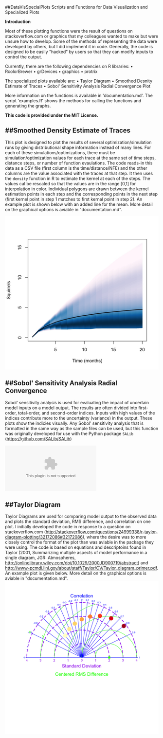 ##DataVisSpecialPlots
Scripts and Functions for Data Visualization and Specialized Plots

__Introduction__

Most of these plotting functions were the result of questions on stackoverflow.com or graphics that my colleagues wanted to make but were unsure how to develop. Some of the methods of representing the data were developed by others, but I did implement it in code. Generally, the code is designed to be easily "hacked" by users so that they can modify inputs to control the output.

Currently, there are the following dependencies on R libraries:
• RcolorBrewer
• grDevices
• graphics
• protrix

The specialized plots available are: 
• Taylor Diagram
• Smoothed Desnity Estimate of Traces
• Sobol' Sensitivity Analysis Radial Convergence Plot

More information on the functions is available in 'documentation.md'. The script 'examples.R' shows the methods for calling the functions and generating the graphs.

**This code is provided under the MIT License.**

##__Smoothed Density Estimate of Traces__
----
This plot is designed to plot the results of several optimization/simulation runs by giving distributional shape information instead of many lines. For each of these simulations/optimizations, there must be simulation/optimization values for each trace at the same set of time steps, distance steps, or number of function evaulations. The code reads-in this data as a CSV file (first column is the time/distance/NFE) and the other columns are the value associated with the traces at that step. It then uses the `density` function in R to estimate the kernel at each of the steps. The values cal be rescaled so that the values are in the range [0,1] for interpolation in color. Individual polygons are drawn between the kernel estimation points in each step and the corresponding points in the next step (first kernel point in step 1 matches to first kernal point in step 2). An example plot is shown below with an added line for the mean. More detail on the graphical options is aviable in "documentation.md".

![Image of a Smoothed Kernel Density Plot for Traces](https://github.com/calvinwhealton/DataVisSpecialPlots/blob/master/SmoothKernelTraces/example_kernelSmooth3.jpg)

##__Sobol' Sensitivity Analysis Radial Convergence__
----
Sobol' sensitivity analysis is used for evaluating the impact of uncertain model inputs on a model output. The results are often divided into first-order, total-order, and second-order indices. Inputs with high values of the indices contribute more to the uncertainty (variance) in the output. These plots show the indicies visually. Any Sobol' sensitivity analysis that is formatted in the same way as the sample files can be used, but this function was originally developed for use with the Python package `SALib` (https://github.com/SALib/SALib)

![Sobol Sensitivity Analysis Output](https://github.com/calvinwhealton/DataVisSpecialPlots/blob/master/SobolSensitivityRadialConvergence/exam2.eps)

##__Taylor Diagram__
----
Taylor Diagrams are used for comparing model output to the observed data and plots the standard deviation, RMS difference, and correlation on one plot. I initially developed the code in response to a question on stackoverflow.com (http://stackoverflow.com/questions/24999338/r-taylor-diagram-plotting/32172086#32172086), where the desire was to more closely control the format of the plot than was aviable in the package they were using. The code is based on equations and descriptoins found in Taylor (2001, Summarizing multiple aspects of model performance in a single diagram, JGR: Atmospheres, http://onlinelibrary.wiley.com/doi/10.1029/2000JD900719/abstract) and http://www-pcmdi.llnl.gov/about/staff/Taylor/CV/Taylor_diagram_primer.pdf. An example plot is given below. More detail on the graphical options is aviable in "documentation.md".
![Image of a Taylor Diagram](https://github.com/calvinwhealton/DataVisSpecialPlots/blob/master/TaylorDiagram/example_TaylorDiagram2.png)
